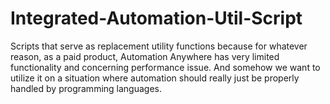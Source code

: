 # Integrated-Automation-Util-Script

Scripts that serve as replacement utility functions because for whatever reason, as a paid product, Automation Anywhere has very limited functionality and concerning performance issue. And somehow we want to utilize it on a situation where automation should really just be properly handled by programming languages.
